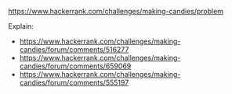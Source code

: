 https://www.hackerrank.com/challenges/making-candies/problem

Explain:

- https://www.hackerrank.com/challenges/making-candies/forum/comments/516277
- https://www.hackerrank.com/challenges/making-candies/forum/comments/659069
- https://www.hackerrank.com/challenges/making-candies/forum/comments/555197
